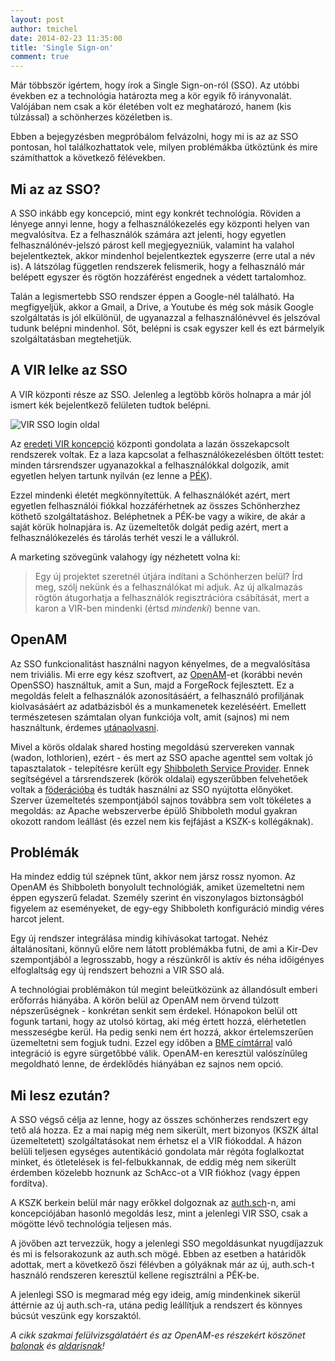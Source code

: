 ```yaml
---
layout: post
author: tmichel
date: 2014-02-23 11:35:00
title: 'Single Sign-on'
comment: true
---
```


Már többször ígértem, hogy írok a Single Sign-on-ról (SSO). Az utóbbi években ez a technológia határozta meg a kör egyik fő irányvonalát. Valójában nem csak a kör életében volt ez meghatározó, hanem (kis túlzással) a schönherzes közéletben is.

Ebben a bejegyzésben megpróbálom felvázolni, hogy mi is az az SSO pontosan, hol találkozhattatok vele, milyen problémákba ütköztünk és mire számíthattok a következő félévekben.

## Mi az az SSO?

A SSO inkább egy koncepció, mint egy konkrét technológia. Röviden a lényege annyi lenne, hogy a felhasználókezelés egy központi helyen van megvalósítva. Ez a felhasználók számára azt jelenti, hogy egyetlen felhasználónév-jelszó párost kell megjegyezniük, valamint ha valahol bejelentkeztek, akkor mindenhol bejelentkeztek egyszerre (erre utal a név is). A látszólag független rendszerek felismerik, hogy a felhasználó már belépett egyszer és rögtön hozzáférést engednek a védett tartalomhoz.

Talán a legismertebb SSO rendszer éppen a Google-nél található. Ha megfigyeljük, akkor a Gmail, a Drive, a Youtube és még sok másik Google szolgáltatás is jól elkülönül, de ugyanazzal a felhasználónévvel és jelszóval tudunk belépni mindenhol. Sőt, belépni is csak egyszer kell és ezt bármelyik szolgáltatásban megtehetjük.

## A VIR lelke az SSO

A VIR központi része az SSO. Jelenleg a legtöbb körös holnapra a már jól ismert kék bejelentkező felületen tudtok belépni.

![VIR SSO login oldal](https://warp.kir-dev.sch.bme.hu/img/blobs/redirect/eyJfcmFpbHMiOnsibWVzc2FnZSI6IkJBaHBMUT09IiwiZXhwIjpudWxsLCJwdXIiOiJibG9iX2lkIn19--0fcca74443f7fc3427e775f291cb4a750c242388/2014-02-23-sso-vir-login.jpg)

Az [eredeti VIR koncepció](/post/2014-01-23-pek-jelen-es-jovo-i) központi gondolata a lazán összekapcsolt rendszerek voltak. Ez a laza kapcsolat a felhasználókezelésben öltött testet: minden társrendszer ugyanazokkal a felhasználókkal dolgozik, amit egyetlen helyen tartunk nyilván (ez lenne a [PÉK](https://profil.sch.bme.hu)).

Ezzel mindenki életét megkönnyítettük. A felhasználókét azért, mert egyetlen felhasználói fiókkal hozzáférhetnek az összes Schönherzhez köthető szolgáltatáshoz. Beléphetnek a PÉK-be vagy a wikire, de akár a saját körük holnapjára is. Az üzemeltetők dolgát pedig azért, mert a felhasználókezelés és tárolás terhét veszi le a vállukról.

A marketing szövegünk valahogy így nézhetett volna ki:

> Egy új projektet szeretnél útjára indítani a Schönherzen belül? Írd meg, szólj nekünk és a felhasználókat mi adjuk. Az új alkalmazás rögtön átugorhatja a felhasználók regisztrációra csábítását, mert a karon a VIR-ben mindenki (értsd _mindenki_) benne van.

## OpenAM

Az SSO funkcionalitást használni nagyon kényelmes, de a megvalósítása nem triviális. Mi erre egy kész szoftvert, az [OpenAM](http://openam.forgerock.org/)-et (korábbi nevén OpenSSO) használtuk, amit a Sun, majd a ForgeRock fejlesztett. Ez a megoldás felelt a felhasználók azonosításáért, a felhasználó profiljának kiolvasásáért az adatbázisból és a munkamenetek kezeléséért. Emellett természetesen számtalan olyan funkciója volt, amit (sajnos) mi nem használtunk, érdemes [utánaolvasni](http://forgerock.com/products/open-identity-stack/openam/).

Mivel a körös oldalak shared hosting megoldású szervereken vannak (wadon, lothlorien), ezért - és mert az SSO apache agenttel sem voltak jó tapasztalatok - telepítésre került egy [Shibboleth Service Provider](http://shibboleth.net/products/service-provider.html). Ennek segítségével a társrendszerek (körök oldalai) egyszerűbben felvehetőek voltak a [föderációba](https://wiki.niif.hu/index.php?title=F%C3%B6der%C3%A1ci%C3%B3) és tudták használni az SSO nyújtotta előnyöket. Szerver üzemeltetés szempontjából sajnos továbbra sem volt tökéletes a megoldás: az Apache webszerverbe épülő Shibboleth modul gyakran okozott random leállást (és ezzel nem kis fejfájást a KSZK-s kollégáknak).

## Problémák

Ha mindez eddig túl szépnek tűnt, akkor nem jársz rossz nyomon. Az OpenAM és Shibboleth bonyolult technológiák, amiket üzemeltetni nem éppen egyszerű feladat. Személy szerint én viszonylagos biztonságból figyelem az eseményeket, de egy-egy Shibboleth konfiguráció mindig véres harcot jelent.

Egy új rendszer integrálása mindig kihívásokat tartogat. Nehéz általánosítani, könnyű előre nem látott problémákba futni, de ami a Kir-Dev szempontjából a legrosszabb, hogy a részünkről is aktív és néha időigényes elfoglaltság egy új rendszert behozni a VIR SSO alá.

A technológiai problémákon túl megint beleütközünk az állandósult emberi erőforrás hiányába. A körön belül az OpenAM nem örvend túlzott népszerűségnek - konkrétan senkit sem érdekel. Hónapokon belül ott fogunk tartani, hogy az utolsó körtag, aki még értett hozzá, elérhetetlen messzeségbe kerül. Ha pedig senki nem ért hozzá, akkor értelemszerűen üzemeltetni sem fogjuk tudni. Ezzel egy időben a [BME címtárral](https://login.bme.hu/admin/) való integráció is egyre sürgetőbbé válik. OpenAM-en keresztül valószínűleg megoldható lenne, de érdeklődés hiányában ez sajnos nem opció.

## Mi lesz ezután?

A SSO végső célja az lenne, hogy az összes schönherzes rendszert egy tető alá hozza. Ez a mai napig még nem sikerült, mert bizonyos (KSZK által üzemeltetett) szolgáltatásokat nem érhetsz el a VIR fiókoddal. A házon belüli teljesen egységes autentikáció gondolata már régóta foglalkoztat minket, és ötletelések is fel-felbukkannak, de eddig még nem sikerült érdemben közelebb hoznunk az SchAcc-ot a VIR fiókhoz (vagy éppen fordítva).

A KSZK berkein belül már nagy erőkkel dolgoznak az [auth.sch](https://git.sch.bme.hu/kszk/authsch/blob/master/README.md)-n, ami koncepciójában hasonló megoldás lesz, mint a jelenlegi VIR SSO, csak a mögötte lévő technológia teljesen más.

A jövőben azt tervezzük, hogy a jelenlegi SSO megoldásunkat nyugdíjazzuk és mi is felsorakozunk az auth.sch mögé. Ebben az esetben a határidők adottak, mert a következő őszi félévben a gólyáknak már az új, auth.sch-t használó rendszeren keresztül kellene regisztrálni a PÉK-be.

A jelenlegi SSO is megmarad még egy ideig, amíg mindenkinek sikerül áttérnie az új auth.sch-ra, utána pedig leállítjuk a rendszert és könnyes búcsút veszünk egy korszaktól.

_A cikk szakmai felülvizsgálatáért és az OpenAM-es részekért köszönet [balonak](https://profile.sch.bme.hu/profile/show/uid/balo) és [aldarisnak](https://profile.sch.bme.hu/profile/show/uid/aldaris)!_
